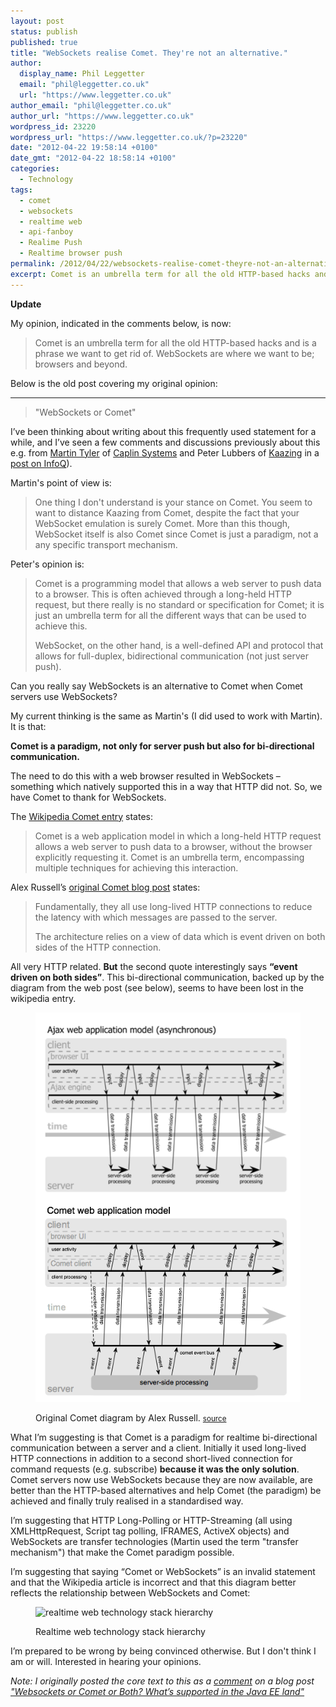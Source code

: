 ```yaml
---
layout: post
status: publish
published: true
title: "WebSockets realise Comet. They're not an alternative."
author:
  display_name: Phil Leggetter
  email: "phil@leggetter.co.uk"
  url: "https://www.leggetter.co.uk"
author_email: "phil@leggetter.co.uk"
author_url: "https://www.leggetter.co.uk"
wordpress_id: 23220
wordpress_url: "https://www.leggetter.co.uk/?p=23220"
date: "2012-04-22 19:58:14 +0100"
date_gmt: "2012-04-22 18:58:14 +0100"
categories:
  - Technology
tags:
  - comet
  - websockets
  - realtime web
  - api-fanboy
  - Realime Push
  - Realtime browser push
permalink: /2012/04/22/websockets-realise-comet-theyre-not-an-alternative.html
excerpt: Comet is an umbrella term for all the old HTTP-based hacks and is a phrase we want to get rid of. WebSockets are where we want to be; browsers and beyond. I’ve been thinking about writing about this frequently used statement for a while, and I’ve seen a few comments and discussions previously about this.
---
```


<p><strong>Update</strong></p>
<p>My opinion, indicated in the comments below, is now:</p>
<blockquote>
<p>Comet is an umbrella term for all the old HTTP-based hacks and is a phrase we want to get rid of. WebSockets are where we want to be; browsers and beyond.</p>
</blockquote>
<p>Below is the old post covering my original opinion:</p>
<hr />
<blockquote>
<p>"WebSockets or Comet"</p>
</blockquote>
<p>I’ve been thinking about writing about this frequently used statement for a while, and I’ve seen a few comments and discussions previously about this e.g. from <a href="http://twitter.com/martintyler">Martin Tyler</a> of <a href="http://www.caplin.com">Caplin Systems</a> and Peter Lubbers of <a href="http://kaazing.com">Kaazing</a> in a <a href="http://www.infoq.com/articles/Web-Sockets-Proxy-Servers#view_54559">post on InfoQ</a>).</p>
<p>Martin's point of view is:</p>
<blockquote>
<p>One thing I don't understand is your stance on Comet. You seem to want to distance Kaazing from Comet, despite the fact that your WebSocket emulation is surely Comet. More than this though, WebSocket itself is also Comet since Comet is just a paradigm, not a any specific transport mechanism.</p>
</blockquote>
<p>Peter's opinion is:</p>
<blockquote>
<p>Comet is a programming model that allows a web server to push data to a browser. This is often achieved through a long-held HTTP request, but there really is no standard or specification for Comet; it is just an umbrella term for all the different ways that can be used to achieve this.</p>
<p>WebSocket, on the other hand, is a well-defined API and protocol that allows for full-duplex, bidirectional communication (not just server push).</p>
</blockquote>
<p>Can you really say WebSockets is an alternative to Comet when Comet servers use WebSockets?</p>
<p>My current thinking is the same as Martin's (I did used to work with Martin). It is that:</p>
<p><strong>Comet is a paradigm, not only for server push but also for bi-directional communication.</strong></p>
<p>The need to do this with a web browser resulted in WebSockets – something which natively supported this in a way that HTTP did not. So, we have Comet to thank for WebSockets.</p>
<p>The <a href="http://en.wikipedia.org/wiki/Comet_&#40;programming&#41;">Wikipedia Comet entry</a> states:</p>
<blockquote>
<p>Comet is a web application model in which a long-held HTTP request allows a web server to push data to a browser, without the browser explicitly requesting it. Comet is an umbrella term, encompassing multiple techniques for achieving this interaction.</p>
</blockquote>
<p>Alex Russell’s <a href="http://infrequently.org/2006/03/comet-low-latency-data-for-the-browser/">original Comet blog post</a> states:</p>
<blockquote>
<p>Fundamentally, they all use long-lived HTTP connections to reduce the latency with which messages are passed to the server.</p>
<p>The architecture relies on a view of data which is event driven on both sides of the HTTP connection.</p>
</blockquote>
<p>All very HTTP related. <strong>But</strong> the second quote interestingly says <strong>“event driven on both sides”</strong>. This bi-directional communication, backed up by the diagram from the web post (see below), seems to have been lost in the wikipedia entry.</p>
<p>
<figure>
  <img alt="Original Comet diagram by Alex Russell" src="/images/Comet.png" /></p>
<figcaption>Original Comet diagram by Alex Russell. <small><a href="http://infrequently.org/2006/03/comet-low-latency-data-for-the-browser/">source</a></small></figcaption>
</figure>
<p>What I’m suggesting is that Comet is a paradigm for realtime bi-directional communication between a server and a client. Initially it used long-lived HTTP connections in addition to a second short-lived connection for command requests (e.g. subscribe) <strong>because it was the only solution</strong>. Comet servers now use WebSockets because they are now available, are better than the HTTP-based alternatives and help Comet (the paradigm) be achieved and finally truly realised in a standardised way.</p>
<p>I’m suggesting that HTTP Long-Polling or HTTP-Streaming (all using XMLHttpRequest, Script tag polling, IFRAMES, ActiveX objects) and WebSockets are transfer technologies (Martin used the term "transfer mechanism") that make the Comet paradigm possible.</p>
<p>I’m suggesting that saying “Comet or WebSockets” is an invalid statement and that the Wikipedia article is incorrect and that this diagram better reflects the relationship between WebSockets and Comet:</p>
<p>
<figure>
    <img alt="realtime web technology stack hierarchy" src="http://www.gliffy.com/pubdoc/2894748/L.png" /></p>
<figcaption>Realtime web technology stack hierarchy</figcaption>
</figure>
<p>I’m prepared to be wrong by being convinced otherwise. But I don't think I am or will. Interested in hearing your opinions.</p>
<p><em>Note: I originally posted the core text to this as a <a href="http://jfarcand.wordpress.com/2012/04/19/websockets-or-comet-or-both-whats-supported-in-the-java-ee-land/#comment-2271">comment</a> on a blog post <a href="http://jfarcand.wordpress.com/2012/04/19/websockets-or-comet-or-both-whats-supported-in-the-java-ee-land/">"Websockets or Comet or Both? What’s supported in the Java EE land"</a></em></p>
